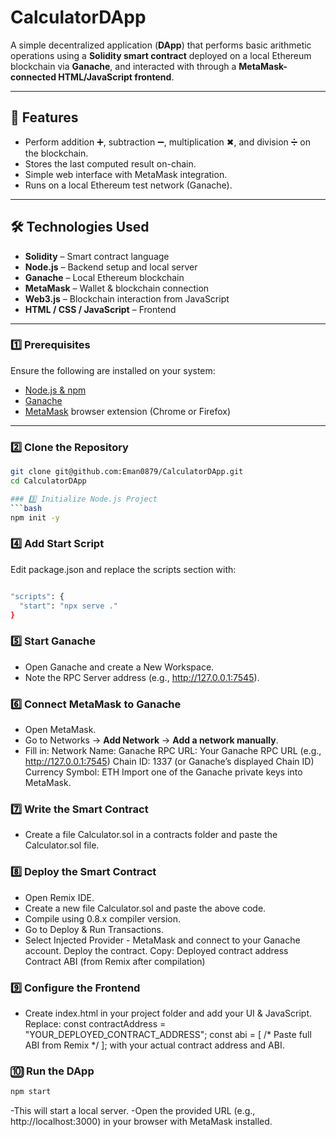 # CalculatorDApp

A simple decentralized application (**DApp**) that performs basic arithmetic operations using a **Solidity smart contract** deployed on a local Ethereum blockchain via **Ganache**, and interacted with through a **MetaMask-connected HTML/JavaScript frontend**.

---

## 🚀 Features
- Perform addition ➕, subtraction ➖, multiplication ✖, and division ➗ on the blockchain.
- Stores the last computed result on-chain.
- Simple web interface with MetaMask integration.
- Runs on a local Ethereum test network (Ganache).

---

## 🛠 Technologies Used
- **Solidity** – Smart contract language
- **Node.js** – Backend setup and local server
- **Ganache** – Local Ethereum blockchain
- **MetaMask** – Wallet & blockchain connection
- **Web3.js** – Blockchain interaction from JavaScript
- **HTML / CSS / JavaScript** – Frontend

---

### 1️⃣ Prerequisites
Ensure the following are installed on your system:
- [Node.js & npm](https://nodejs.org/)
- [Ganache](https://trufflesuite.com/ganache/)
- [MetaMask](https://metamask.io/) browser extension (Chrome or Firefox)

---

### 2️⃣ Clone the Repository
```bash
git clone git@github.com:Eman0879/CalculatorDApp.git
cd CalculatorDApp

### 3️⃣ Initialize Node.js Project
```bash
npm init -y
```
### 4️⃣ Add Start Script

Edit package.json and replace the scripts section with:
``` bash

"scripts": {
  "start": "npx serve ."
}
```
### 5️⃣ Start Ganache

- Open Ganache and create a New Workspace.
- Note the RPC Server address (e.g., http://127.0.0.1:7545).

### 6️⃣ Connect MetaMask to Ganache

- Open MetaMask.
- Go to Networks → **Add Network** → **Add a network manually**.
- Fill in:
  Network Name: Ganache
  RPC URL: Your Ganache RPC URL (e.g., http://127.0.0.1:7545)
  Chain ID: 1337 (or Ganache’s displayed Chain ID)
  Currency Symbol: ETH
  Import one of the Ganache private keys into MetaMask.

### 7️⃣ Write the Smart Contract

- Create a file Calculator.sol in a contracts folder and paste the Calculator.sol file.

### 8️⃣ Deploy the Smart Contract

- Open Remix IDE.
- Create a new file Calculator.sol and paste the above code.
- Compile using 0.8.x compiler version.
- Go to Deploy & Run Transactions.
- Select Injected Provider - MetaMask and connect to your Ganache account.
  Deploy the contract.
  Copy:
  Deployed contract address
  Contract ABI (from Remix after compilation)

### 9️⃣ Configure the Frontend

- Create index.html in your project folder and add your UI & JavaScript.
  Replace:
  const contractAddress = "YOUR_DEPLOYED_CONTRACT_ADDRESS";
  const abi = [ /* Paste full ABI from Remix */ ];
  with your actual contract address and ABI.

### 🔟 Run the DApp
```bash 
npm start
```
-This will start a local server.
-Open the provided URL (e.g., http://localhost:3000) in your browser with MetaMask installed.

